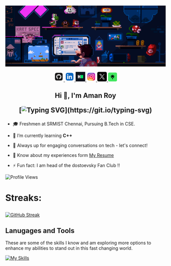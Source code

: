 <p align="center">
    <img src="mario.gif" alt="gif">
</p>

<p align="center">

<a href="https://github.com/AmanKRoy" target="_blank">
    <img src="./images/github.png" height="30px">
</a>
<a href="https://www.linkedin.com/in/amankroy/" target="_blank">
    <img src="./images/linkedin.png" height="30px">
</a>
<a href="https://www.hackerrank.com/profile/ak2618" target="_blank">
    <img src="./images/hackerRank.png" height="30px">
</a>
<a href="https://www.instagram.com/_aman.k.roy_/" target="_blank">
    <img src="./images/ig.png" height="30px">
</a>
<a href="https://x.com/Aman_K_Roy" target="_blank">
    <img src="./x.png" height="30px">
</a>
<a href="https://linktr.ee/AmanKRoy" target="_blank">
    <img src="./images/linktree.png" height="28px">
</a>

</p>


<h2 align="center">Hi 👋, I'm Aman Roy
    
[![Typing SVG](https://readme-typing-svg.herokuapp.com?color=%239333F7&center=true&lines=Your+Friendly+Neighbourhood;Flutter+Developer;)](https://git.io/typing-svg)
</h2>

- 🎓 Freshmen at SRMIST Chennai, Pursuing B.Tech in CSE.

- 🌱 I’m currently learning **C++**

- 💬 Always up for engaging conversations on tech - let's connect!

- 📄 Know about my experiences form [My Resume](https://drive.google.com/file/d/1I_gnTLoJK9DLcewJVIv8CZve6m5IQU8I/view?usp=drive_link)

- ⚡ Fun fact: I am head of the dostoevsky Fan Club !!



![Profile Views](https://komarev.com/ghpvc/?username=AmanKRoy)

<h1> Streaks:
<p></p>
</h1>

[![GitHub Streak](https://streak-stats.demolab.com?user=AmanKRoy&theme=dark&border_radius=9)](https://git.io/streak-stats)

## Lanugages and Tools

These are some of the skills I know and am exploring more options to enhance my abilities to stand out in this fast changing world.

[![My Skills](https://skillicons.dev/icons?i=python,c,cpp,dart,flutter,firebase,git,figma,notion,vscode,androidstudio&theme=light)](https://skillicons.dev)
